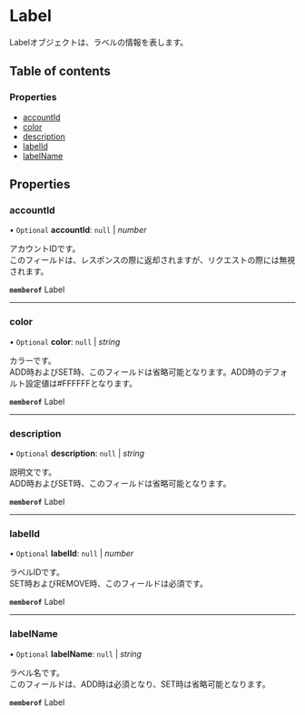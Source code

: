 # Label


<div lang=\"ja\">Labelオブジェクトは、ラベルの情報を表します。</div> 

## Table of contents

### Properties

- [accountId](label.md#accountid)
- [color](label.md#color)
- [description](label.md#description)
- [labelId](label.md#labelid)
- [labelName](label.md#labelname)

## Properties

### accountId

• `Optional` **accountId**: ``null`` \| *number*

<div lang=\"ja\"> アカウントIDです。<br> このフィールドは、レスポンスの際に返却されますが、リクエストの際には無視されます。 </div> 

**`memberof`** Label

___

### color

• `Optional` **color**: ``null`` \| *string*

<div lang=\"ja\"> カラーです。<br> ADD時およびSET時、このフィールドは省略可能となります。ADD時のデフォルト設定値は#FFFFFFとなります。 </div> 

**`memberof`** Label

___

### description

• `Optional` **description**: ``null`` \| *string*

<div lang=\"ja\"> 説明文です。<br> ADD時およびSET時、このフィールドは省略可能となります。 </div> 

**`memberof`** Label

___

### labelId

• `Optional` **labelId**: ``null`` \| *number*

<div lang=\"ja\"> ラベルIDです。<br> SET時およびREMOVE時、このフィールドは必須です。 </div> 

**`memberof`** Label

___

### labelName

• `Optional` **labelName**: ``null`` \| *string*

<div lang=\"ja\"> ラベル名です。<br> このフィールドは、ADD時は必須となり、SET時は省略可能となります。 </div> 

**`memberof`** Label
